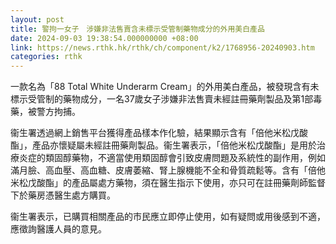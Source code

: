 ```yaml
---
layout: post
title: 警拘一女子　涉嫌非法售賣含未標示受管制藥物成分的外用美白產品
date: 2024-09-03 19:38:54.000000000 +08:00
link: https://news.rthk.hk/rthk/ch/component/k2/1768956-20240903.htm
categories: rthk
---
```


一款名為「88 Total White Underarm Cream」的外用美白產品，被發現含有未標示受管制的藥物成分，一名37歲女子涉嫌非法售賣未經註冊藥劑製品及第1部毒藥，被警方拘捕。

衞生署透過網上銷售平台獲得產品樣本作化驗，結果顯示含有「倍他米松戊酸酯」，產品亦懷疑屬未經註冊藥劑製品。衞生署表示，「倍他米松戊酸酯」是用於治療炎症的類固醇藥物，不適當使用類固醇會引致皮膚問題及系統性的副作用，例如滿月臉、高血壓、高血糖、皮膚萎縮、腎上腺機能不全和骨質疏鬆等。含有「倍他米松戊酸酯」的產品屬處方藥物，須在醫生指示下使用，亦只可在註冊藥劑師監督下於藥房憑醫生處方購買。

衞生署表示，已購買相關產品的市民應立即停止使用，如有疑問或用後感到不適，應徵詢醫護人員的意見。
